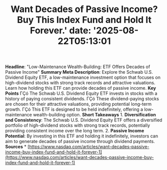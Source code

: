 ﻿---
title: "Want Decades of Passive Income? Buy This Index Fund and Hold It Forever.'
date: '2025-08-22T05:13:01"
category: "Markets"
summary: ""
slug: "want decades of passive income buy this index fund and hold "
source_urls:
  - "https://www.nasdaq.com/articles/want-decades-passive-income-buy-index-fund-and-hold-it-forever-1"
seo:
  title: "Want Decades of Passive Income? Buy This Index Fund and Hold It Forever. | Hash n Hedge'
  description: '"
  keywords: ["news", "markets", "brief"]
---
**Headline**: "Low-Maintenance Wealth-Building: ETF Offers Decades of Passive Income"  **Summary Meta Description**: Explore the Schwab U.S. Dividend Equity ETF, a low-maintenance investment option that focuses on high-dividend stocks with strong track records and attractive valuations. Learn how holding this ETF can provide decades of passive income.  **Key Points**  ΓÇó The Schwab U.S. Dividend Equity ETF invests in stocks with a history of paying consistent dividends. ΓÇó These dividend-paying stocks are chosen for their attractive valuations, providing potential long-term growth. ΓÇó This ETF is designed to be held indefinitely, offering a low-maintenance wealth-building option.  **Short Takeaways**  1. **Diversification and Consistency**: The Schwab U.S. Dividend Equity ETF offers a diversified portfolio of high-dividend stocks with strong track records, potentially providing consistent income over the long term. 2. **Passive Income Potential**: By investing in this ETF and holding it indefinitely, investors can aim to generate decades of passive income through dividend payments.  **Sources**  * [https://www.nasdaq.com/articles/want-decades-passive-income-buy-index-fund-and-hold-it-forever-1](https://www.nasdaq.com/articles/want-decades-passive-income-buy-index-fund-and-hold-it-forever-1) 
